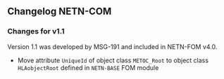 ## Changelog NETN-COM

### Changes for v1.1
Version 1.1 was developed by MSG-191 and included in NETN-FOM v4.0.

* Move attribute `UniqueId` of object class `METOC_Root` to object class `HLAobjectRoot` defined in `NETN-BASE` FOM module

